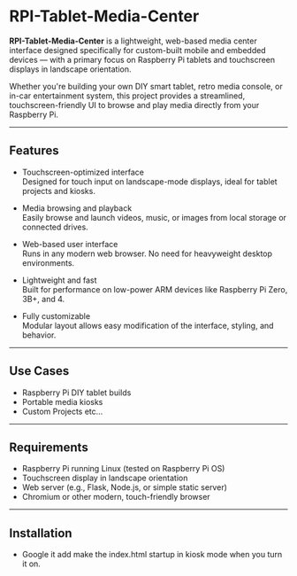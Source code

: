# RPI-Tablet-Media-Center

**RPI-Tablet-Media-Center** is a lightweight, web-based media center interface designed specifically for custom-built mobile and embedded devices — with a primary focus on Raspberry Pi tablets and touchscreen displays in landscape orientation.

Whether you're building your own DIY smart tablet, retro media console, or in-car entertainment system, this project provides a streamlined, touchscreen-friendly UI to browse and play media directly from your Raspberry Pi.

---

## Features

- Touchscreen-optimized interface  
  Designed for touch input on landscape-mode displays, ideal for tablet projects and kiosks.

- Media browsing and playback  
  Easily browse and launch videos, music, or images from local storage or connected drives.

- Web-based user interface  
  Runs in any modern web browser. No need for heavyweight desktop environments.

- Lightweight and fast  
  Built for performance on low-power ARM devices like Raspberry Pi Zero, 3B+, and 4.

- Fully customizable  
  Modular layout allows easy modification of the interface, styling, and behavior.

---

## Use Cases

- Raspberry Pi DIY tablet builds   
- Portable media kiosks    
- Custom Projects etc...

---

## Requirements

- Raspberry Pi running Linux (tested on Raspberry Pi OS)
- Touchscreen display in landscape orientation
- Web server (e.g., Flask, Node.js, or simple static server)
- Chromium or other modern, touch-friendly browser

---

## Installation

- Google it add make the index.html startup in kiosk mode when you turn it on.
